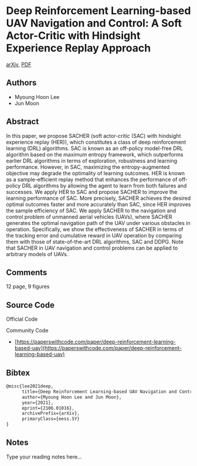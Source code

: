 
# Deep Reinforcement Learning-based UAV Navigation and Control: A Soft Actor-Critic with Hindsight Experience Replay Approach

[arXiv](https://arxiv.org/abs/2106.01016), [PDF](https://arxiv.org/pdf/2106.01016.pdf)

## Authors

- Myoung Hoon Lee
- Jun Moon

## Abstract

In this paper, we propose SACHER (soft actor-critic (SAC) with hindsight experience replay (HER)), which constitutes a class of deep reinforcement learning (DRL) algorithms. SAC is known as an off-policy model-free DRL algorithm based on the maximum entropy framework, which outperforms earlier DRL algorithms in terms of exploration, robustness and learning performance. However, in SAC, maximizing the entropy-augmented objective may degrade the optimality of learning outcomes. HER is known as a sample-efficient replay method that enhances the performance of off-policy DRL algorithms by allowing the agent to learn from both failures and successes. We apply HER to SAC and propose SACHER to improve the learning performance of SAC. More precisely, SACHER achieves the desired optimal outcomes faster and more accurately than SAC, since HER improves the sample efficiency of SAC. We apply SACHER to the navigation and control problem of unmanned aerial vehicles (UAVs), where SACHER generates the optimal navigation path of the UAV under various obstacles in operation. Specifically, we show the effectiveness of SACHER in terms of the tracking error and cumulative reward in UAV operation by comparing them with those of state-of-the-art DRL algorithms, SAC and DDPG. Note that SACHER in UAV navigation and control problems can be applied to arbitrary models of UAVs.

## Comments

12 page, 9 figures

## Source Code

Official Code



Community Code

- [https://paperswithcode.com/paper/deep-reinforcement-learning-based-uav](https://paperswithcode.com/paper/deep-reinforcement-learning-based-uav)

## Bibtex

```tex
@misc{lee2021deep,
      title={Deep Reinforcement Learning-based UAV Navigation and Control: A Soft Actor-Critic with Hindsight Experience Replay Approach}, 
      author={Myoung Hoon Lee and Jun Moon},
      year={2021},
      eprint={2106.01016},
      archivePrefix={arXiv},
      primaryClass={eess.SY}
}
```

## Notes

Type your reading notes here...

